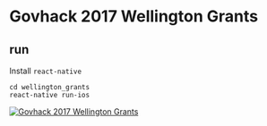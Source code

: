 # Govhack 2017 Wellington Grants

## run

Install `react-native`

```
cd wellington_grants
react-native run-ios
```

[![Govhack 2017 Wellington Grants](https://img.youtube.com/vi/yb47bItmQEc/0.jpg)](https://www.youtube.com/watch?v=yb47bItmQEc)
